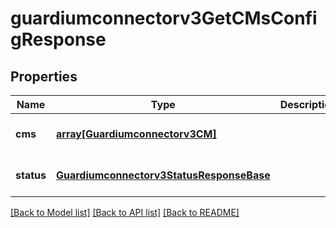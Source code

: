 # guardiumconnectorv3GetCMsConfigResponse

## Properties
Name | Type | Description | Notes
------------ | ------------- | ------------- | -------------
**cms** | [**array[Guardiumconnectorv3CM]**](Guardiumconnectorv3CM.md) |  | [optional] [default to null]
**status** | [**Guardiumconnectorv3StatusResponseBase**](Guardiumconnectorv3StatusResponseBase.md) |  | [optional] [default to null]

[[Back to Model list]](../README.md#documentation-for-models) [[Back to API list]](../README.md#documentation-for-api-endpoints) [[Back to README]](../README.md)


